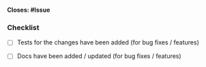 <!-- Please enter the corresponding issue ID: -->
**Closes: #Issue**

<!-- Add the breaking label (PR: BREAKING) if applicable. -->

<!-- Please summarize your changes: -->



### Checklist
<!-- Please check if your PR fulfills the following requirements: -->

- [ ] Tests for the changes have been added (for bug fixes / features)
- [ ] Docs have been added / updated (for bug fixes / features)


<!-- Add this section if you need it.
### Screenshots
| Description 1  | Description 2  |
| :------------: | :------------: |
| <screenshot 1> | <screenshot 2> |
-->
